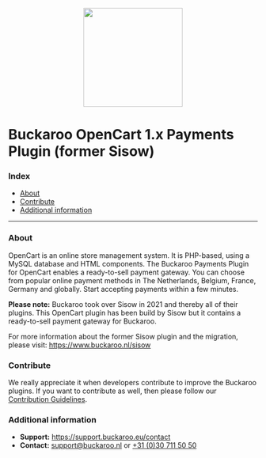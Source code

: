 <p align="center">
  <img src="https://www.buckaroo.nl/media/3591/sisow_opencart.png" width="200px" position="center">
</p>

# Buckaroo OpenCart 1.x Payments Plugin (former Sisow)

### Index
- [About](#about)
- [Contribute](#contribute)
- [Additional information](#additional-information)
---

### About

OpenCart is an online store management system. It is PHP-based, using a MySQL database and HTML components.
The Buckaroo Payments Plugin for OpenCart enables a ready-to-sell payment gateway. You can choose from popular online payment methods in The Netherlands, Belgium, France, Germany and globally. Start accepting payments within a few minutes.

**Please note:** Buckaroo took over Sisow in 2021 and thereby all of their plugins. This OpenCart plugin has been build by Sisow but it contains a ready-to-sell payment gateway for Buckaroo.

For more information about the former Sisow plugin and the migration, please visit:
https://www.buckaroo.nl/sisow

### Contribute
We really appreciate it when developers contribute to improve the Buckaroo plugins.
If you want to contribute as well, then please follow our [Contribution Guidelines](CONTRIBUTING.md).

### Additional information
- **Support:** https://support.buckaroo.eu/contact
- **Contact:** [support@buckaroo.nl](mailto:support@buckaroo.nl) or [+31 (0)30 711 50 50](tel:+310307115050)
